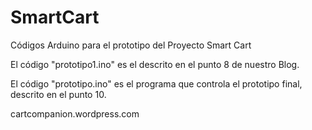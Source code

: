 # SmartCart



Códigos Arduino para el prototipo del Proyecto Smart Cart

El código "prototipo1.ino" es el descrito en el punto 8 de nuestro Blog.

El código "prototipo.ino" es el programa que controla el prototipo final, descrito en el punto 10.



cartcompanion.wordpress.com
